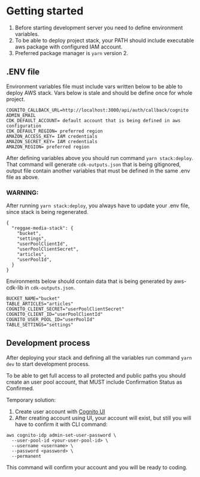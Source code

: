 # Getting started
1. Before starting development server you need to define environment variables.
2. To be able to deploy project stack, your PATH should include executable aws package with configured IAM account.
3. Preferred package manager is `yarn` version 2.

## .ENV file
Environment variables file must include vars written below to be able to deploy AWS stack. Vars below is stale and should be define once for whole project.

```
COGNITO_CALLBACK_URL=http://localhost:3000/api/auth/callback/cognito
ADMIN_EMAIL
CDK_DEFAULT_ACCOUNT= default account that is being defined in aws configuration
CDK_DEFAULT_REGION= preferred region
AMAZON_ACCESS_KEY= IAM credentials
AMAZON_SECRET_KEY= IAM credentials
AMAZON_REGION= preferred region
```

After defining variables above you should run command `yarn stack:deploy`. That command will generate `cdk-outputs.json` that is being gitignored, output file contain another variables that must be defined in the same .env file as above. 

### WARNING:
After running `yarn stack:deploy`, you always have to update your .env file, since stack is being regenerated.

```
{
  "reggae-media-stack": {
    "bucket",
    "settings",
    "userPoolClientId",
    "userPoolClientSecret",
    "articles",
    "userPoolId",
  }
}
```

Environments below should contain data that is being generated by aws-cdk-lib in `cdk-outputs.json`.

```
BUCKET_NAME="bucket"
TABLE_ARTICLES="articles"
COGNITO_CLIENT_SECRET="userPoolClientSecret"
COGNITO_CLIENT_ID="userPoolClientId"
COGNITO_USER_POOL_ID="userPoolId"
TABLE_SETTINGS="settings"
```

## Development process
After deploying your stack and defining all the variables run command `yarn dev` to start development process.

To be able to get full access to all protected and public paths you should create an user pool account, that MUST include Confirmation Status as Confirmed.

Temporary solution:

1. Create user account with [Cognito UI](https://console.aws.amazon.com/cognito)
2. After creating account using UI, your account will exist, but still you will have to confirm it with CLI command:

```
aws cognito-idp admin-set-user-password \
  --user-pool-id <your-user-pool-id> \
  --username <username> \
  --password <password> \
  --permanent
```

This command will confirm your account and you will be ready to coding.